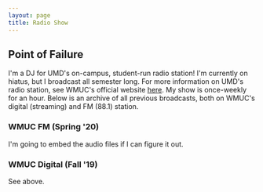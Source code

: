 ```yaml
---
layout: page
title: Radio Show
---
```


## Point of Failure
I'm a DJ for UMD's on-campus, student-run radio station! I'm currently on hiatus, but I broadcast all semester long. 
For more information on UMD's radio station, see WMUC's official website [here](http://www.wmuc.umd.edu/). My show is 
once-weekly for an hour. Below is an archive of all previous broadcasts, both on WMUC's digital (streaming) and FM (88.1) 
station.

### WMUC FM (Spring '20)
I'm going to embed the audio files if I can figure it out.

### WMUC Digital (Fall '19)
See above.